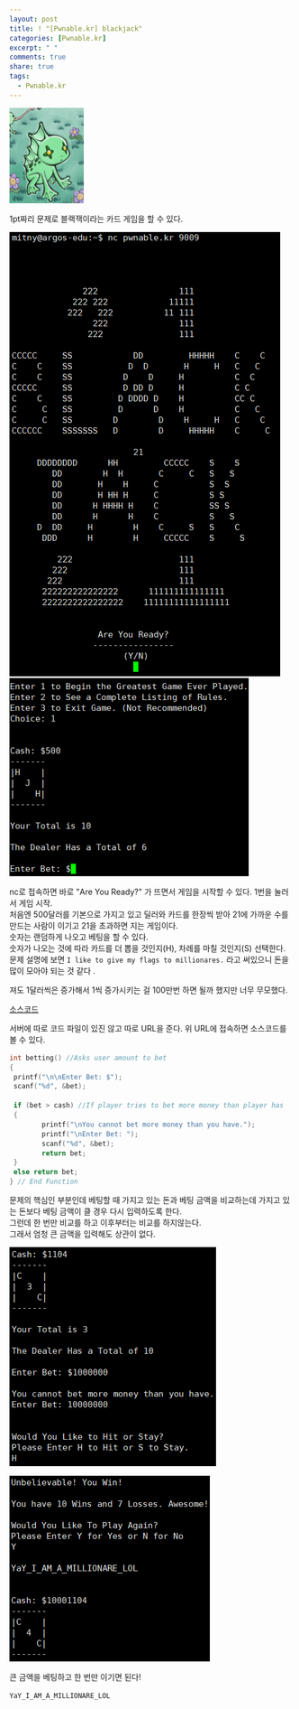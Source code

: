 ```yaml
---
layout: post
title: ! "[Pwnable.kr] blackjack"
categories: [Pwnable.kr]
excerpt: " "
comments: true
share: true
tags:
  - Pwnable.kr
---
```


![](/assets/posts/pwnkr/blackjack.png)

1pt짜리 문제로 블랙잭이라는 카드 게임을 할 수 있다.

![](/assets/posts/pwnkr/blackjack_start.png)
![](/assets/posts/pwnkr/blackjack_500.png)

nc로 접속하면 바로 "Are You Ready?" 가 뜨면서 게임을 시작할 수 있다.
1번을 눌러서 게임 시작.<br>
처음엔 500달러를 기본으로 가지고 있고 딜러와 카드를 한장씩 받아 21에 가까운 수를 만드는 사람이 이기고 21을 초과하면 지는 게임이다.
<br>숫자는 랜덤하게 나오고 베팅을 할 수 있다.
<br>숫자가 나오는 것에 따라 카드를 더 뽑을 것인지(H), 차례를 마칠 것인지(S) 선택한다.
<br>문제 설명에 보면 `I like to give my flags to millionares.` 라고 써있으니 돈을 많이 모아야 되는 것 같다
.

져도 1달러씩은 증가해서 1씩 증가시키는 걸 100만번 하면 될까 했지만 너무 무모했다.

[소스코드](http://cboard.cprogramming.com/c-programming/114023-simple-blackjack-program.html)

서버에 따로 코드 파일이 있진 않고 따로 URL을 준다.
위 URL에 접속하면 소스코드를 볼 수 있다.

```cpp
int betting() //Asks user amount to bet
{
 printf("\n\nEnter Bet: $");
 scanf("%d", &bet);
 
 if (bet > cash) //If player tries to bet more money than player has
 {
        printf("\nYou cannot bet more money than you have.");
        printf("\nEnter Bet: ");
        scanf("%d", &bet);
        return bet;
 }
 else return bet;
} // End Function
```

문제의 핵심인 부분인데 베팅할 때 가지고 있는 돈과 베팅 금액을 비교하는데
가지고 있는 돈보다 베팅 금액이 클 경우 다시 입력하도록 한다.<br>
그런데 한 번만 비교를 하고 이후부터는 비교를 하지않는다.<br>
그래서 엄청 큰 금액을 입력해도 상관이 없다.

![](/assets/posts/pwnkr/blackjack_1.png)

![](/assets/posts/pwnkr/blackjack_2.png)

큰 금액을 베팅하고 한 번만 이기면 된다!

`YaY_I_AM_A_MILLIONARE_LOL`

